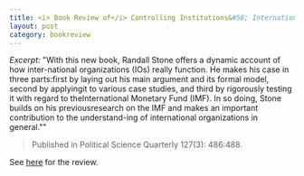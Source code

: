 ```yaml
---
title: <i> Book Review of</i> Controlling Institutions&#58; International Organizations and the Global Economy by Randall W. Stone
layout: post
category: bookreview
---
```



<div class="message">
<i> Excerpt: </i> "With this new book, Randall Stone offers a dynamic account of how inter-national organizations (IOs) really function. He makes his case in three parts:first by laying out his main argument and its formal model, second by applyingit to various case studies, and third by rigorously testing it with regard to theInternational Monetary Fund (IMF). In so doing, Stone builds on his previousresearch on the IMF and makes an important contribution to the understand-ing of international organizations in general.""
</div>

> Published in Political Science Quarterly 127(3): 486:488.
 
See [here](http://onlinelibrary.wiley.com/doi/10.1002/j.1538-165X.2012.tb02286.x/full) for the review.

<br>
<br>



